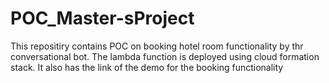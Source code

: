 # POC_Master-sProject
This repositiry contains POC on booking hotel room functionality by thr conversational bot. The lambda function is deployed using cloud formation stack. It also has the link of the demo for the booking functionality
